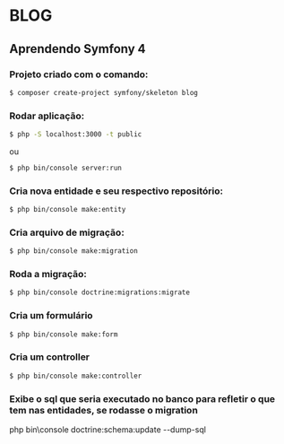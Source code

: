 # BLOG

## Aprendendo Symfony 4

### Projeto criado com o comando:
```bash
$ composer create-project symfony/skeleton blog
```

### Rodar aplicação:
```bash
$ php -S localhost:3000 -t public
```
ou 
```bash
$ php bin/console server:run
```

### Cria nova entidade e seu respectivo repositório:
```bash
$ php bin/console make:entity
```

### Cria arquivo de migração:
```bash
$ php bin/console make:migration
```

### Roda a migração:
```bash
$ php bin/console doctrine:migrations:migrate
```

### Cria um formulário
```bash
$ php bin/console make:form
```

### Cria um controller
```bash
$ php bin/console make:controller
```

### Exibe o sql que seria executado no banco para refletir o que tem nas entidades, se rodasse o migration
php bin\console doctrine:schema:update --dump-sql

